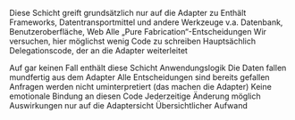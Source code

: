 Diese Schicht greift grundsätzlich nur auf die Adapter zu
Enthält Frameworks, Datentransportmittel und andere Werkzeuge
    v.a. Datenbank, Benutzeroberfläche, Web
    Alle „Pure Fabrication“-Entscheidungen
Wir versuchen, hier möglichst wenig Code zu schreiben
    Hauptsächlich Delegationscode, der an die Adapter weiterleitet

Auf gar keinen Fall enthält diese Schicht Anwendungslogik
    Die Daten fallen mundfertig aus dem Adapter
    Alle Entscheidungen sind bereits gefallen
    Anfragen werden nicht uminterpretiert (das machen die Adapter)
Keine emotionale Bindung an diesen Code
    Jederzeitige Änderung möglich
    Auswirkungen nur auf die Adaptersicht
    Übersichtlicher Aufwand